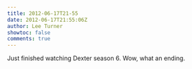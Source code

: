 ```yaml
---
title: 2012-06-17T21-55
date: 2012-06-17T21:55:06Z
author: Lee Turner
showtoc: false
comments: true
---
```


Just finished watching Dexter season 6. Wow, what an ending.

